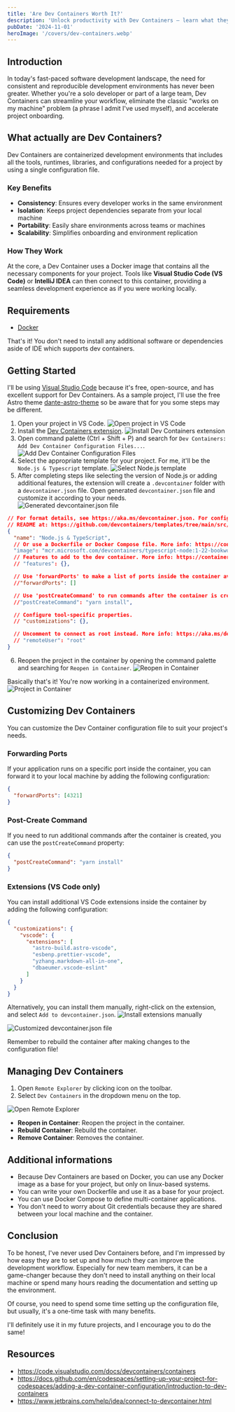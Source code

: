 ```yaml
---
title: 'Are Dev Containers Worth It?'
description: 'Unlock productivity with Dev Containers — learn what they are, how to use them, and why they are worth it.'
pubDate: '2024-11-01'
heroImage: '/covers/dev-containers.webp'
---
```


## Introduction

In today's fast-paced software development landscape, the need for consistent and reproducible development environments has never been greater.
Whether you're a solo developer or part of a large team, Dev Containers can streamline your workflow, eliminate the classic "works on my machine" problem (a phrase I admit I've used myself), and accelerate project onboarding.

## What actually are Dev Containers?

Dev Containers are containerized development environments that includes all the tools, runtimes, libraries, and configurations needed for a project by using a single configuration file.

### Key Benefits

- **Consistency**: Ensures every developer works in the same environment
- **Isolation**: Keeps project dependencies separate from your local machine
- **Portability**: Easily share environments across teams or machines
- **Scalability**: Simplifies onboarding and environment replication

### How They Work

At the core, a Dev Container uses a Docker image that contains all the necessary components for your project.
Tools like **Visual Studio Code (VS Code)** or **IntelliJ IDEA** can then connect to this container, providing a seamless development experience as if you were working locally.

## Requirements

- [Docker](https://www.docker.com/)

That's it! You don't need to install any additional software or dependencies aside of IDE which supports dev containers.

## Getting Started

I'll be using [Visual Studio Code](https://code.visualstudio.com/) because it's free, open-source, and has excellent support for Dev Containers.
As a sample project, I'll use the free Astro theme [dante-astro-theme](https://github.com/JustGoodUI/dante-astro-theme) so be aware that for you some steps may be different.

1. Open your project in VS Code.
   ![Open project in VS Code](/images/dev-containers/1.png)
2. Install the [Dev Containers extension](https://marketplace.visualstudio.com/items?itemName=ms-vscode-remote.remote-containers).
   ![Install Dev Containers extension](/images/dev-containers/2.png)
3. Open command palette (Ctrl + Shift + P) and search for `Dev Containers: Add Dev Container Configuration Files...`.
   ![Add Dev Container Configuration Files](/images/dev-containers/3.png)
4. Select the appropriate template for your project. For me, it'll be the `Node.js & Typescript` template.
   ![Select Node.js template](/images/dev-containers/4.png)
5. After completing steps like selecting the version of Node.js or adding additional features, the extension will create a `.devcontainer` folder with a `devcontainer.json` file.
   Open generated `devcontainer.json` file and customize it according to your needs.
   ![Generated devcontainer.json file](/images/dev-containers/5.png)

```json
// For format details, see https://aka.ms/devcontainer.json. For config options, see the
// README at: https://github.com/devcontainers/templates/tree/main/src/typescript-node
{
  "name": "Node.js & TypeScript",
  // Or use a Dockerfile or Docker Compose file. More info: https://containers.dev/guide/dockerfile
  "image": "mcr.microsoft.com/devcontainers/typescript-node:1-22-bookworm"
  // Features to add to the dev container. More info: https://containers.dev/features.
  // "features": {},

  // Use 'forwardPorts' to make a list of ports inside the container available locally.
  //"forwardPorts": []

  // Use 'postCreateCommand' to run commands after the container is created.
  //"postCreateCommand": "yarn install",

  // Configure tool-specific properties.
  // "customizations": {},

  // Uncomment to connect as root instead. More info: https://aka.ms/dev-containers-non-root.
  // "remoteUser": "root"
}
```

6. Reopen the project in the container by opening the command palette and searching for `Reopen in Container`.
   ![Reopen in Container](/images/dev-containers/6.png)

Basically that's it! You're now working in a containerized environment.
![Project in Container](/images/dev-containers/7.png)

## Customizing Dev Containers

You can customize the Dev Container configuration file to suit your project's needs.

### Forwarding Ports

If your application runs on a specific port inside the container, you can forward it to your local machine by adding the following configuration:

```json
{
  "forwardPorts": [4321]
}
```

### Post-Create Command

If you need to run additional commands after the container is created, you can use the `postCreateCommand` property:

```json
{
  "postCreateCommand": "yarn install"
}
```

### Extensions (VS Code only)

You can install additional VS Code extensions inside the container by adding the following configuration:

```json
{
  "customizations": {
    "vscode": {
      "extensions": [
        "astro-build.astro-vscode",
        "esbenp.prettier-vscode",
        "yzhang.markdown-all-in-one",
        "dbaeumer.vscode-eslint"
      ]
    }
  }
}
```

Alternatively, you can install them manually, right-click on the extension, and select `Add to devcontainer.json`.
![Install extensions manually](/images/dev-containers/8.png)

![Customized devcontainer.json file](/images/dev-containers/9.png)

Remember to rebuild the container after making changes to the configuration file!

## Managing Dev Containers

1. Open `Remote Explorer` by clicking icon on the toolbar.
2. Select `Dev Containers` in the dropdown menu on the top.

![Open Remote Explorer](/images/dev-containers/10.png)

- **Reopen in Container**: Reopen the project in the container.
- **Rebuild Container**: Rebuild the container.
- **Remove Container**: Removes the container.

## Additional informations

- Because Dev Containers are based on Docker, you can use any Docker image as a base for your project, but only on linux-based systems.
- You can write your own Dockerfile and use it as a base for your project.
- You can use Docker Compose to define multi-container applications.
- You don't need to worry about Git credentials because they are shared between your local machine and the container.

## Conclusion

To be honest, I've never used Dev Containers before, and I'm impressed by how easy they are to set up and how much they can improve the development workflow. Especially for new team members, it can be a game-changer because they don't need to install anything on their local machine or spend many hours reading the documentation and setting up the environment.

Of course, you need to spend some time setting up the configuration file, but usually, it's a one-time task with many benefits.

I'll definitely use it in my future projects, and I encourage you to do the same!

## Resources

- https://code.visualstudio.com/docs/devcontainers/containers
- https://docs.github.com/en/codespaces/setting-up-your-project-for-codespaces/adding-a-dev-container-configuration/introduction-to-dev-containers
- https://www.jetbrains.com/help/idea/connect-to-devcontainer.html
